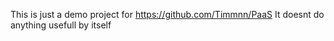 This is just a demo project for https://github.com/Timmnn/PaaS
It doesnt do anything usefull by itself
